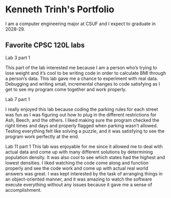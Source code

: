 # Kenneth Trinh's Portfolio 

I am a computer engineering major at CSUF and I expect to graduate in 2028-29.

## Favorite CPSC 120L labs

Lab 3 part 1

This part of the lab interested me because I am a person who’s trying to lose weight and it’s cool to be writing code in order to calculate BMI through a person’s data. This lab gave me a chance to experiment with real data. Debugging and writing small, incremental changes to code satisfying as I get to see my program come together and work properly.

Lab 7 part 1

I really enjoyed this lab because coding the parking rules for each street was fun as I was figuring out how to plug in the different restrictions for Ash, Beech, and the others. I liked making sure the program checked the right times and days and properly flagged when parking wasn’t allowed. Testing everything felt like solving a puzzle, and it was satisfying to see the program work perfectly at the end. 

Lab 11 part 1
This lab was enjoyable for me since it allowed me to deal with actual data and come up with many different solutions by determining population density. It was also cool to see which states had the highest and lowest densities. I liked watching the code come along and function properly and see the code work and come up with actual real world answers was great. I was kept interested by the task of arranging things in an object-oriented manner, and it was amazing to watch the software execute everything without any issues because it gave me a sense of accomplishment.
